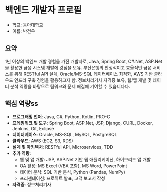 # 백엔드 개발자 프로필
- 학교: 동아대학교
- 이름: 박건우

## 요약

1년 이상의 백엔드 개발 경험을 가진 개발자로, Java, Spring Boot, C#.Net, ASP.Net을 활용한 금융 시스템 개발에 강점을 보유. 부산은행의 안정적이고 효율적인 금융 서비스를 위해 RESTful API 설계, Oracle/MS-SQL 데이터베이스 최적화, AWS 기반 클라우드 인프라 구축 경험을 활용하고자 함. 정보처리기사 자격증 보유, 웹/앱 개발 및 데이터 분석 역량을 바탕으로 팀워크와 문제 해결에 기여할 수 있습니다다.

## 핵심 역량ss

- **프로그래밍 언어**: Java, C#, Python, Kotlin, PRO-C
- **프레임워크 및 도구**: Spring Boot, ASP.Net, JSP, Django, CURL, Docker, Jenkins, Git, Eclipse
- **데이터베이스**: Oracle, MS-SQL, MySQL, PostgreSQL
- **클라우드**: AWS (EC2, S3, RDS)
- **설계 및 아키텍처**: RESTful API, Microservices, TDD
- **추가 역량**:
  - 웹 및 앱 개발: JSP, ASP.Net 기반 웹 애플리케이션, 하이브리드 앱 개발
  - OA 활용: MS Excel (VBA 포함), MS Word, PowerPoint
  - 데이터 분석: SQL 기반 분석, Python (Pandas, NumPy)
  - 프리젠테이션: 프로젝트 발표, 고객 보고서 작성
- **자격증**: 정보처리기사 

